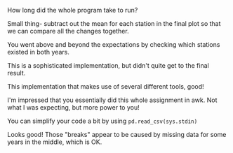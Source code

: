 
How long did the whole program take to run?

Small thing- subtract out the mean for each station in the final plot so that we can compare all the changes together.

You went above and beyond the expectations by checking which stations existed in both years.

This is a sophisticated implementation, but didn't quite get to the final result.

This implementation that makes use of several different tools, good!

I'm impressed that you essentially did this whole assignment in awk. Not what I was expecting, but more power to you! 

You can simplify your code a bit by using `pd.read_csv(sys.stdin)`

Looks good!
Those "breaks" appear to be caused by missing data for some years in the middle, which is OK.


